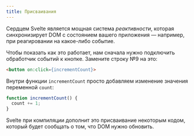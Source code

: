 ```yaml
---
title: Присваивания
---
```


Сердцем Svelte является мощная система _реактивности_, которая синхронизирует
DOM с состоянием вашего приложения — например, при реагировании на какое-либо
событие.

Чтобы показать как это работает, нам сначала нужно подключить обработчик событий
к кнопке. Замените строку №9 на это:

```html
<button on:click={incrementCount}>
```

Внутри функции `incrementCount` просто добавляем изменение значения переменной
`count`:

```js
function incrementCount() {
  count += 1;
}
```

Svelte при компиляции дополнит это присваивание некоторым кодом, который будет
сообщать о том, что DOM нужно обновить.
